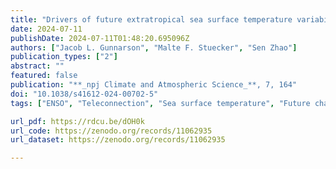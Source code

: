 ```yaml
---
title: "Drivers of future extratropical sea surface temperature variability changes in the North Pacific"
date: 2024-07-11
publishDate: 2024-07-11T01:48:20.695096Z
authors: ["Jacob L. Gunnarson", "Malte F. Stuecker", "Sen Zhao"]
publication_types: ["2"]
abstract: ""
featured: false
publication: "**_npj Climate and Atmospheric Science_**, 7, 164"
doi: "10.1038/s41612-024-00702-5"
tags: ["ENSO", "Teleconnection", "Sea surface temperature", "Future change"]

url_pdf: https://rdcu.be/dOH0k
url_code: https://zenodo.org/records/11062935
url_dataset: https://zenodo.org/records/11062935

---
```


